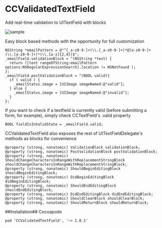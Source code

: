CCValidatedTextField
====================

Add real-time validation to UITextField with blocks

![sample](http://i.imgur.com/Gy8Ylvs.gif)

Easy block based methods with the opportunity for full customization

    NSString *emailPattern = @"^[_a-z0-9-]+(\\.[_a-z0-9-]+)*@[a-z0-9-]+(\\.[a-z0-9-]+)*(\\.[a-z]{2,4})$";
    _emailField.validationBlock = ^(NSString *text) {
      return ([text rangeOfString:emailPattern options:NSRegularExpressionSearch].location != NSNotFound );
    };
    _emailField.postValidationBlock = ^(BOOL valid){
      if ( valid ) {
        _emailStatus.image = [UIImage imageNamed:@"valid"];
      } else {
        _emailStatus.image = [UIImage imageNamed:@"invalid"];
      }
    };

If you want to check if a textfield is currently valid (before submitting a form, for example), simply check CCTextField's .valid property

    BOOL fieldIsInValidState = _emailField.valid;


CCValidatedTextField also exposes the rest of UITextFieldDelegate's methods as blocks for convenience

    @property (strong, nonatomic) ValidationBlock validationBlock;
    @property (strong, nonatomic) PostValidationBlock postValidationBlock;
    @property (strong, nonatomic) ShouldChangeCharactersInRangeWithReplacementStringBlock shouldChangeCharactersInRangeWithReplacementStringBlock;
    @property (strong, nonatomic) ShouldBeginEditingBlock shouldBeginEditingBlock;
    @property (strong, nonatomic) DidBeginEditingBlock didBeginEditingBlock;
    @property (strong, nonatomic) ShouldEndEditingBlock shouldEndEditingBlock;
    @property (strong, nonatomic) DidEndEditingBlock didEndEditingBlock;
    @property (strong, nonatomic) ShouldClearBlock shouldClearBlock;
    @property (strong, nonatomic) ShouldReturnBlock shouldReturnBlock;


##Installation##
Cocoapods

    pod 'CCValidatedTextField', '~> 1.0.1'
